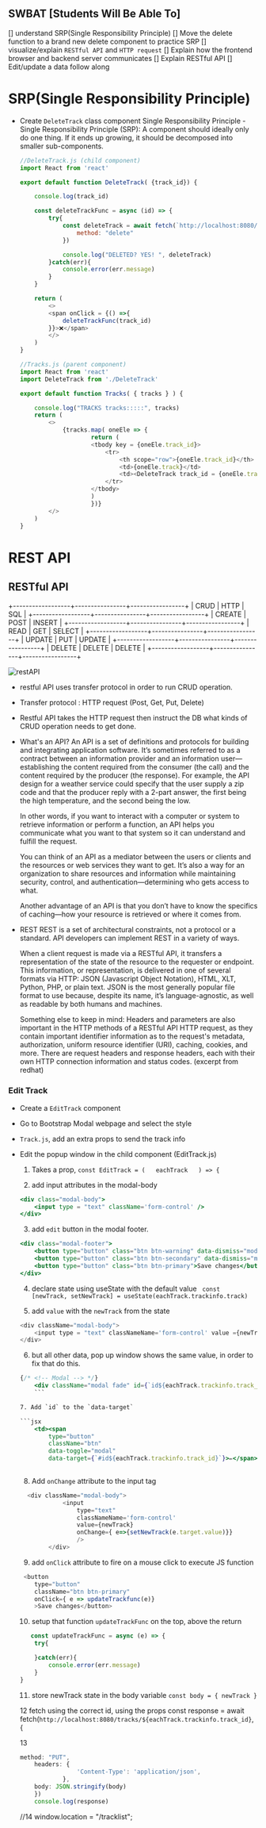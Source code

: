 ## SWBAT  [Students Will Be Able To]
[] understand SRP(Single Responsibility Principle)
[] Move the delete function to a brand new delete component to practice SRP
[] visualize/explain `RESTful API` and `HTTP request`
[] Explain how the frontend browser and backend server communicates
[] Explain RESTful API
[] Edit/update a data follow along 


# SRP(Single Responsibility Principle)
 * Create `DeleteTrack` class component Single Responsibility Principle
    -Single Responsibility Principle (SRP): A component should ideally only do one thing. If it ends up growing, it should be decomposed into smaller sub-components.


    ```js
    //DeleteTrack.js (child component)
    import React from 'react'

    export default function DeleteTrack( {track_id}) {

        console.log(track_id)

        const deleteTrackFunc = async (id) => {
            try{
                const deleteTrack = await fetch(`http://localhost:8080/tracks/${id}`,{
                    method: "delete"
                })

                console.log("DELETED? YES! ", deleteTrack)
            }catch(err){
                console.error(err.message)
            }
        }

        return (
            <>
            <span onClick = {() =>{
                deleteTrackFunc(track_id)
            }}>❌</span>
            </>
        )
    }
    ```


    ```js 
    //Tracks.js (parent component)
    import React from 'react'
    import DeleteTrack from './DeleteTrack'

    export default function Tracks( { tracks } ) {

        console.log("TRACKS tracks:::::", tracks)
        return (
            <>           
                {tracks.map( oneEle => {
                        return (
                        <tbody key = {oneEle.track_id}>
                            <tr>
                                <th scope="row">{oneEle.track_id}</th>
                                <td>{oneEle.track}</td>
                                <td><DeleteTrack track_id = {oneEle.track_id}/></td>             
                            </tr>
                        </tbody>
                        )
                        })}
            </>
        )
    }

    ```

# REST API
## RESTful API

+------------------+----------------+-----------------+
|       CRUD       |      HTTP      |       SQL       |
+------------------+----------------+-----------------+
|      CREATE      |      POST      |     INSERT      |
+------------------+----------------+-----------------+
|       READ       |       GET      |      SELECT     |
+------------------+----------------+-----------------+
|      UPDATE      |       PUT      |      UPDATE     |
+------------------+----------------+-----------------+
|      DELETE      |     DELETE     |      DELETE     |
+------------------+----------------+-----------------+


![restAPI](https://i.imgur.com/GBDHTXW.png)

* restful API uses transfer protocol in order to run CRUD operation.
* Transfer protocol : HTTP request (Post, Get, Put, Delete)
* Restful API takes the HTTP request then instruct the DB what kinds of CRUD operation needs to get done. 

* What's an API?
    An API is a set of definitions and protocols for building and integrating application software. It’s sometimes referred to as a contract between an information provider and an information user—establishing the content required from the consumer (the call) and the content required by the producer (the response). For example, the API design for a weather service could specify that the user supply a zip code and that the producer reply with a 2-part answer, the first being the high temperature, and the second being the low.  

    In other words, if you want to interact with a computer or system to retrieve information or perform a function, an API helps you communicate what you want to that system so it can understand and fulfill the request. 

    You can think of an API as a mediator between the users or clients and the resources or web services they want to get. It’s also a way for an organization to share resources and information while maintaining security, control, and authentication—determining who gets access to what. 

    Another advantage of an API is that you don’t have to know the specifics of caching—how your resource is retrieved or where it comes from.

* REST
    REST is a set of architectural constraints, not a protocol or a standard. API developers can implement REST in a variety of ways.

    When a client request is made via a RESTful API, it transfers a representation of the state of the resource to the requester or endpoint. This information, or representation, is delivered in one of several formats via HTTP: JSON (Javascript Object Notation), HTML, XLT, Python, PHP, or plain text. JSON is the most generally popular file format to use because, despite its name, it’s language-agnostic, as well as readable by both humans and machines. 

    Something else to keep in mind: Headers and parameters are also important in the HTTP methods of a RESTful API HTTP request, as they contain important identifier information as to the request's metadata, authorization, uniform resource identifier (URI), caching, cookies, and more. There are request headers and response headers, each with their own HTTP connection information and status codes. (excerpt from redhat)


### Edit Track
* Create a `EditTrack` component
* Go to Bootstrap Modal webpage and select the style
* `Track.js`, add an extra props to send the track info
    <EditTrack trackinfo= {each}/>

* Edit the popup window in the child component (EditTrack.js)

    1. Takes a prop, `const EditTrack = (   eachTrack   ) => {`

    2. add input attributes in the modal-body
    ```jsx
    <div class="modal-body">
        <input type = "text" className='form-control' />
    </div>
    ```
    
    3. add `edit` button in the modal footer.
    ```jsx
    <div class="modal-footer">
        <button type="button" class="btn btn-warning" data-dismiss="modal">Edit</button>
        <button type="button" class="btn btn-secondary" data-dismiss="modal">Close</button>
        <button type="button" class="btn btn-primary">Save changes</button>
    </div>
    
    ```
    4. declare state using useState with the default value
    ` const [newTrack, setNewTrack] = useState(eachTrack.trackinfo.track)`

    5. add `value` with the `newTrack` from the state
    ```js       
    <div className="modal-body">
        <input type = "text" classNameName='form-control' value ={newTrack} />
    </div>
    ```
    
    6. but all other data, pop up window shows the same value, in order to fix that do this.
    ```jsx
    {/* <!-- Modal --> */}
        <div className="modal fade" id={`id${eachTrack.trackinfo.track_id}`} tabindex="-1" role="dialog" aria-labelledby="exampleModalCenterTitle" aria-hidden="true">
        ```

    7. Add `id` to the `data-target` 

    ```jsx
        <td><span 
            type="button" 
            className="btn" 
            data-toggle="modal" 
            data-target={`#id${eachTrack.trackinfo.track_id}`}>✏️</span></td> 
        
    ```

    8. Add `onChange` attribute to the input tag
    ```js
      <div className="modal-body">
                <input 
                    type="text" 
                    classNameName='form-control' 
                    value={newTrack} 
                    onChange={ e=>{setNewTrack(e.target.value)}} 
                    />
            </div>
    ```

    9. add `onClick` attribute to fire on a mouse click to execute JS function
    ```js
     <button 
        type="button" 
        className="btn btn-primary"
        onClick={ e => updateTrackfunc(e)}
        >Save changes</button>
    ```

    10. setup that function `updateTrackFunc` on the top, above the return

    ```js
       const updateTrackFunc = async (e) => {
        try{

        }catch(err){
            console.error(err.message)
        }
   }
    ```
    11. store newTrack state in the body variable
    `const body = { newTrack }`

    12 fetch using the correct id, using the props
    const response = await fetch(`http://localhost:8080/tracks/${eachTrack.trackinfo.track_id}`, {

    13 
    ```js
    method: "PUT",
        headers: {
                    'Content-Type': 'application/json',
                },
        body: JSON.stringify(body)
        })
        console.log(response)
    ```

    //14
    window.location = "/tracklist";